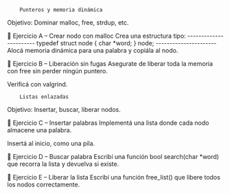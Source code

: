         Punteros y memoria dinámica
Objetivo: Dominar malloc, free, strdup, etc.

🧪 Ejercicio A – Crear nodo con malloc
Crea una estructura tipo:
        -----------------------
        typedef struct node {
            char *word;
        } node;
        ----------------------
Alocá memoria dinámica para una palabra y copiála al nodo.

🧪 Ejercicio B – Liberación sin fugas
Asegurate de liberar toda la memoria con free sin perder ningún puntero.

Verificá con valgrind.

        Listas enlazadas
Objetivo: Insertar, buscar, liberar nodos.

🧪 Ejercicio C – Insertar palabras
Implementá una lista donde cada nodo almacene una palabra.

Insertá al inicio, como una pila.

🧪 Ejercicio D – Buscar palabra
Escribí una función bool search(char *word) que recorra la lista y devuelva si existe.

🧪 Ejercicio E – Liberar la lista
Escribí una función free_list() que libere todos los nodos correctamente.